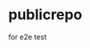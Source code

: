# publicrepo
for e2e test



















































































































































































































































































































































































































































































































































































































































































































































































































































































































































































































































































































































































































































































































































































































































































































































